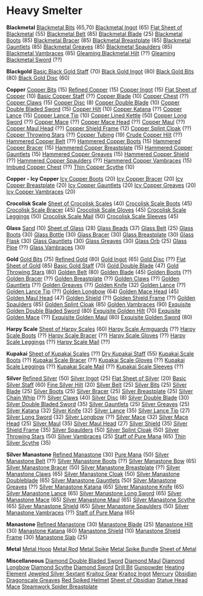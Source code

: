 <!-- TITLE: Smithing -->
<!-- SUBTITLE: The refinement of ores, metals, and glasses -->

# Heavy Smelter
**Blackmetal**
[Blackmetal Bits](blackmetal-bits) (65,70)
[Blackmetal Ingot](blackmetal-ingot) (65)
[Flat Sheet of Blackmetal](flat-sheet-of-blackmetal) (55)
[Blackmetal Belt](blackmetal-belt) (85)
[Blackmetal Blade](blackmetal-blade) (25)
[Blackmetal Boots](blackmetal-boots) (85)
[Blackmetal Bracer](blackmetal-bracer) (85)
[Blackmetal Breastplate](blackmetal-breastplate) (85)
[Blackmetal Gauntlets](blackmetal-gauntlets) (85)
[Blackmetal Greaves](blackmetal-greaves) (85)
[Blackmetal Spaulders](blackmetal-spaulders) (85)
[Blackmetal Vambraces](blackmetal-vambraces) (85)
[Gleaming Blackmetal Hilt](gleaming-blackmetal-hilt) (??)
[Gleaming Blackmetal Sword](gleaming-blackmetal-sword) (??)

**Blackgold**
[Basic Black Gold Staff](basic-black-gold-staff) (70)
[Black Gold Ingot](black-gold-ingot) (80)
[Black Gold Bits](black-gold-bits) (80)
[Black Gold Disc](black-gold-disc) (60)

**Copper**
[Copper Bits](copper-bits) (15)
[Refined Copper](refined-copper) (15)
[Copper Ingot](copper-ingot) (15)
[Flat Sheet of Copper](flat-sheet-of-copper) (10)
[Basic Copper Staff](basic-copper-staff) (??)
[Copper Blade](copper-blade) (10)
[Copper Chest](copper-chest) (??)
[Copper Claws](copper-claws) (15)
[Copper Disc](copper-disc) (8)
[Copper Double Blade](copper-double-blade) (10)
[Copper Double Bladed Sword](copper-double-bladed-sword) (15)
[Copper Hilt](copper-hilt) (10)
[Copper Katana](copper-katana) (??)
[Copper Lance](copper-lance) (15)
[Copper Lance Tip](copper-lance-tip) (10)
[Copper Lined Kettle](copper-lined-kettle) (50)
[Copper Long Sword](copper-long-sword) (??)
[Copper Mace](copper-mace) (??)
[Copper Mace Head](copper-mace-head) (??)
[Copper Maul](copper-maul) (??)
[Copper Maul Head](copper-maul-head) (??)
[Copper Shield Frame](copper-shield-frame) (12)
[Copper Splint Cloak](copper-splint-cloak) (??)
[Copper Throwing Stars](copper-throwing-stars) (??)
[Copper Tubing](copper-tubing) (19)
[Crude Copper Hilt](crude-copper-hilt) (??)
[Hammered Copper Belt](hammered-copper-belt) (??)
[Hammered Copper Boots](hammered-copper-boots) (15)
[Hammered Copper Bracer](hammered-copper-bracer) (15)
[Hammered Copper Breastplate](hammered-copper-breastplate) (15)
[Hammered Copper Gauntlets](hammered-copper-gauntlets) (15)
[Hammered Copper Greaves](hammered-copper-greaves) (15)
[Hammered Copper Shield](hammered-copper-shield) (??)
[Hammered Copper Spaulders](hammered-copper-spaulders) (??)
[Hammered Copper Vambraces](hammered-copper-vambraces) (15)
[Imbued Copper Chest](imbued-copper-chest) (??)
[Thin Copper Scythe](thin-copper-scythe) (10)

**Copper - Icy Copper**
[Icy Copper Boots](icy-copper-boots) (20)
[Icy Copper Bracer](icy-copper-bracer) (20)
[Icy Copper Breastplate](icy-copper-breastplate) (20)
[Icy Copper Gauntlets](icy-copper-gauntlets) (20)
[Icy Copper Greaves](icy-copper-greaves) (20)
[Icy Copper Vambraces](icy-copper-vambraces) (20)

**Crocolisk Scale**
[Sheet of Crocolisk Scales](sheet-of-crocolisk-scales) (40)
[Crocolisk Scale Boots](crocolisk-scale-boots) (45)
[Crocolisk Scale Bracer](crocolisk-scale-bracer) (45)
[Crocolisk Scale Gloves](crocolisk-scale-gloves) (45)
[Crocolisk Scale Leggings](crocolisk-scale-leggings) (50)
[Crocolisk Scale Mail](crocolisk-scale-mail) (50)
[Crocolisk Scale Sleeves](crocolisk-scale-sleeves) (45)

**Glass**
[Sand](sand) (10)
[Sheet of Glass](sheet-of-glass) (28)
[Glass Beads](glass-beads) (37)
[Glass Belt](glass-belt) (25)
[Glass Boots](glass-boots) (30)
[Glass Bottle](glass-bottle) (30)
[Glass Bracer](glass-bracer) (30)
[Glass Breastplate](glass-breastplate) (30)
[Glass Flask](glass-flask) (30)
[Glass Gauntlets](glass-gauntlets) (30)
[Glass Greaves](glass-greaves) (30)
[Glass Orb](glass-orb) (25)
[Glass Pipe](glass-pipe) (??)
[Glass Vambraces](glass-vambraces) (30)

**Gold**
[Gold Bits](gold-bits) (75)
[Refined Gold](refined-gold) (80)
[Gold Ingot](gold-ingot) (65)
[Gold Disc](gold-disc) (??)
[Flat Sheet of Gold](flat-sheet-of-gold) (85)
[Basic Gold Staff](basic-gold-staff) (70)
[Gold Double Blade](gold-double-blade) (47)
[Gold Throwing Stars](gold-throwing-stars) (80)
[Golden Belt](golden-belt) (80)
[Golden Blade](golden-blade) (45)
[Golden Boots](golden-boots) (??)
[Golden Bracer](golden-bracer) (??)
[Golden Breastplate](golden-breastplate) (??)
[Golden Claws](golden-claws) (??)
[Golden Gauntlets](golden-gauntlets) (??)
[Golden Greaves](golden-greaves) (??)
[Golden Knife](golden-knife) (32)
[Golden Lance](golden-lance) (??)
[Golden Lance Tip](golden-lance-tip) (??)
[Golden Longbow](golden-longbow) (64)
[Golden Mace Head](golden-mace-head) (45)
[Golden Maul Head](golden-maul-head) (47)
[Golden Shield](golden-shield) (??)
[Golden Shield Frame](golden-shield-frame) (??)
[Golden Spaulders](golden-spaulders) (85)
[Golden Splint Cloak](golden-splint-cloak) (85)
[Golden Vambraces](golden-vambraces) (90)
[Exquisite Golden Double Bladed Sword](exquisite-golden-double-bladed-sword) (80)
[Exquisite Golden Hilt](exquisite-golden-hilt) (70)
[Exquisite Golden Mace](exquisite-golden-mace) (??)
[Exquisite Golden Maul](exquisite-golden-maul) (80)
[Exquisite Golden Sword](exquisite-golden-sword) (80)

**Harpy Scale**
[Sheet of Harpy Scales](sheet-of-harpy-scales) (60)
[Harpy Scale Armguards](harpy-scale-armguards) (??)
[Harpy Scale Boots](harpy-scale-boots) (??)
[Harpy Scale Bracer](harpy-scale-bracer) (??)
[Harpy Scale Gloves](harpy-scale-gloves) (??)
[Harpy Scale Leggings](harpy-scale-leggings) (??)
[Harpy Scale Mail](harpy-scale-mail) (??)

**Kupakai**
[Sheet of Kupakai Scales](sheet-of-kupakai-scales) (??)
[Dry Kupakai Staff](dry-kupakai-staff) (55)
[Kupakai Scale Boots](kupakai-scale-boots) (??)
[Kupakai Scale Bracer](kupakai-scale-bracer) (??)
[Kupakai Scale Gloves](kupakai-scale-gloves) (??)
[Kupakai Scale Leggings](kupakai-scale-leggings) (??)
[Kupakai Scale Mail](kupakai-scale-mail) (??)
[Kupakai Scale Sleeves](kupakai-scale-sleeves) (??)

**Silver**
[Refined Silver](refined-silver) (50)
[Silver Ingot](silver-ingot) (25)
[Flat Sheet of Silver](flat-sheet-of-silver) (20)
[Basic Silver Staff](basic-silver-staff) (60)
[Fine Silver Hilt](fine-silver-hilt) (20)
[Silver Belt](silver-belt) (25)
[Silver Bits](silver-bits) (25)
[Silver Blade](silver-blade) (25)
[Silver Boots](silver-boots) (25)
[Silver Bracer](silver-bracer) (25)
[Silver Breastplate](silver-breastplate) (25)
[Silver Chain Whip](silver-chain-whip) (??)
[Silver Claws](silver-claws) (40)
[Silver Disc](silver-disc) (8)
[Silver Double Blade](silver-double-blade) (30)
[Silver Double Bladed Sword](silver-double-bladed-sword) (35)
[Silver Gauntlets](silver-gauntlets) (25)
[Silver Greaves](silver-greaves) (25)
[Silver Katana](silver-katana) (32)
[Silver Knife](silver-knife) (32)
[Silver Lance](silver-lance) (35)
[Silver Lance Tip](silver-lance-tip) (27)
[Silver Long Sword](silver-long-sword) (32)
[Silver Longbow](silver-longbow) (??)
[Silver Mace](silver-mace) (32)
[Silver Mace Head](silver-mace-head) (25)
[Silver Maul](silver-maul) (35)
[Silver Maul Head](silver-maul-head) (27)
[Silver Shield](silver-shield) (35)
[Silver Shield Frame](silver-shield-frame) (35)
[Silver Spaulders](silver-spaulders) (50)
[Silver Splint Cloak](silver-splint-cloak) (50)
[Silver Throwing Stars](silver-throwing-stars) (50)
[Silver Vambraces](silver-vambraces) (25)
[Staff of Pure Mana](staff-of-pure-mana) (65)
[Thin Silver Scythe](thin-silver-scythe) (35)

**Silver Manastone**
[Refined Manastone](refined-manastone) (30)
[Pure Mana](pure-mana) (50)
[Silver Manastone Belt](silver-manastone-belt) (??)
[Silver Manastone Boots](silver-manastone-boots) (??)
[Silver Manastone Bow](silver-manastone-bow) (65)
[Silver Manastone Bracer](silver-manastone-bracer) (50)
[Silver Manastone Breastplate](silver-manastone-breastplate) (??)
[Silver Manastone Claws](silver-manastone-claws) (65)
[Silver Manastone Cloak](silver-manastone-cloak) (50)
[Silver Manastone Doubleblade](silver-manastone-doubleblade) (65)
[Silver Manastone Gauntlets](silver-manastone-gauntlets) (50)
[Silver Manastone Greaves](silver-manastone-greaves) (??)
[Silver Manastone Katana](silver-manastone-katana) (65)
[Silver Manastone Knife](silver-manastone-knife) (65)
[Silver Manastone Lance](silver-manastone-lance) (65)
[Silver Manastone Long Sword](silver-manastone-long-sword) (65)
[Silver Manastone Mace](silver-manastone-mace) (65)
[Silver Manastone Maul](silver-manastone-maul) (65)
[Silver Manastone Scythe](silver-manastone-scythe) (65)
[Silver Manastone Shield](silver-manastone-shield) (65)
[Silver Manastone Spaulders](silver-manastone-spaulders) (50)
[Silver Manastone Vambraces](silver-manastone-vambraces) (??)
[Staff of Pure Mana](staff-of-pure-mana) (65)

**Manastone**
[Refined Manastone](refined-manastone) (30)
[Manastone Blade](manastone-blade) (25)
[Manastone Hilt](manastone-hilt) (30)
[Manastone Katana](manastone-katana) (60)
[Manastone Shield](manastone-shield) (10)
[Manastone Shield Frame](manastone-shield-frame) (30)
[Manastone Slab](manastone-slab) (25)

**Metal**
[Metal Hoop](metal-hoop)
[Metal Rod](metal-rod)
[Metal Spike](metal-spike)
[Metal Spike Bundle](metal-spike-bundle)
[Sheet of Metal](sheet-of-metal)

**Miscellaneous**
[Diamond Double Bladed Sword](diamond-double-bladed-sword)
[Diamond Maul](diamond-maul)
[Diamond Longbow](diamond-longbow)
[Diamond Scythe](diamond-scythe)
[Diamond Sword](diamond-sword)
[Drill Bit](drill-bit)
[Gunpowder](gunpowder)
[Heating Element](heating-element)
[Jeweled Silver Sextant](jeweled-silver-sextant)
[Kraitoz Gear](kraitoz-gear)
[Kraitoz Ingot](kraitoz-ingot)
[Mercury](mercury)
[Obsidian Dragonscale Greaves](obsidian-dragonscale-greaves)
[Red Spiked Helmet](red-spiked-helmet)
[Sheet of Obsidian](sheet-of-obsidian)
[Statue Head Mace](statue-head-mace)
[Steamwork Spider Breastplate](steamwork-spider-breastplate)







